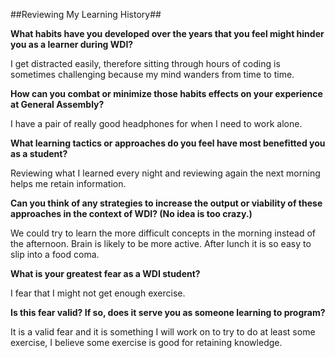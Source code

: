 ##Reviewing My Learning History##

**What habits have you developed over the years that you feel might hinder you as a learner during WDI?**

I get distracted easily, therefore sitting through hours of coding is sometimes challenging because my mind wanders from time to time.

**How can you combat or minimize those habits effects on your experience at General Assembly?**

I have a pair of really good headphones for when I need to work alone.

**What learning tactics or approaches do you feel have most benefitted you as a student?**

Reviewing what I learned every night and reviewing again the next morning helps me retain information.

**Can you think of any strategies to increase the output or viability of these approaches in the context of WDI? (No idea is too crazy.)**

We could try to learn the more difficult concepts in the morning instead of the afternoon. Brain is likely to be more active. After lunch it is so easy to slip into a food coma.

**What is your greatest fear as a WDI student?**

I fear that I might not get enough exercise.

**Is this fear valid? If so, does it serve you as someone learning to program?**

It is a valid fear and it is something I will work on to try to do at least some exercise, I believe some exercise is good for retaining knowledge.
